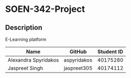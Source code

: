# SOEN-342-Project

## Description
E-Learning platform

| Name | GitHub | Student ID |
|--------| -----| -----------|
| Alexandra Spyridakos | aspyridakos | 40175280 |
| Jaspreet Singh | jaspreet305 | 40174112 |
